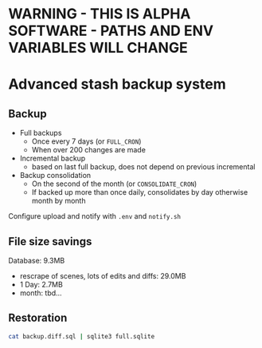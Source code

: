 # WARNING - THIS IS ALPHA SOFTWARE - PATHS AND ENV VARIABLES WILL CHANGE

# Advanced stash backup system

## Backup

- Full backups
  - Once every 7 days (or `FULL_CRON`)
  - When over 200 changes are made
- Incremental backup
  - based on last full backup, does not depend on previous incremental
- Backup consolidation
  - On the second of the month (or `CONSOLIDATE_CRON`)
  - If backed up more than once daily, consolidates by day otherwise month by month

Configure upload and notify with `.env` and `notify.sh`

## File size savings
Database: 9.3MB
- rescrape of scenes, lots of edits and diffs: 29.0MB
- 1 Day: 2.7MB
- month: tbd...

## Restoration
```bash
cat backup.diff.sql | sqlite3 full.sqlite
```